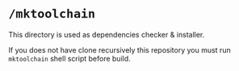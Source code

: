 `/mktoolchain`
===========

This directory is used as dependencies checker & installer.

If you does not have clone recursively this repository you must run `mktoolchain` shell script before build.
